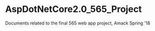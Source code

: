 # AspDotNetCore2.0_565_Project
Documents related to the final 565 web app project, Amack Spring '18
